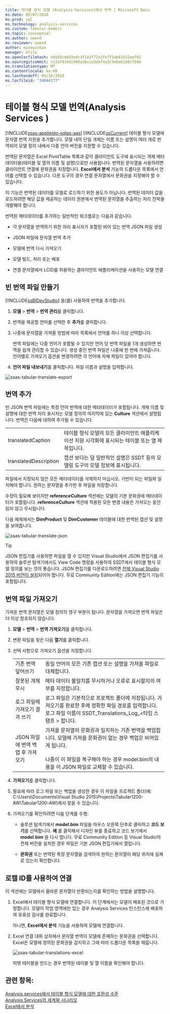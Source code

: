 ```yaml
---
title: 테이블 형식 모델 (Analysis Services)에서 번역 | Microsoft Docs
ms.date: 05/07/2018
ms.prod: sql
ms.technology: analysis-services
ms.custom: tabular-models
ms.topic: conceptual
ms.author: owend
ms.reviewer: owend
author: minewiskan
manager: kfile
ms.openlocfilehash: ddd49ce6d3edc3f1e2f72a3fe7f5ab61621eef62
ms.sourcegitcommit: c12a7416d1996a3bcce3ebf4a3c9abe61b02fb9e
ms.translationtype: MT
ms.contentlocale: ko-KR
ms.lasthandoff: 05/10/2018
ms.locfileid: "34044177"
---
```

# <a name="translations-in-tabular-models-analysis-services"></a>테이블 형식 모델 번역(Analysis Services )
[!INCLUDE[ssas-appliesto-sqlas-aas](../../includes/ssas-appliesto-sqlas-aas.md)]
  [!INCLUDE[ssCurrent](../../includes/sscurrent-md.md)] 테이블 형식 모델에 문자열 번역 지원을 추가합니다. 모델 내의 단일 개체는 이름 또는 설명이 여러 개로 번역되어 모델 정의 내에서 다중 언어 버전을 지원할 수 있습니다.  
  
 번역된 문자열은 Excel PivotTable 목록과 같이 클라이언트 도구에 표시되는 개체 메타데이터용(테이블 및 열의 이름 및 설명)으로만 사용됩니다.  번역된 문자열을 사용하려면 클라이언트 연결에 문화권을 지정합니다. **Excel에서 분석** 기능의 드롭다운 목록에서 언어를 선택할 수 있습니다. 다른 도구의 경우 연결 문자열에서 문화권을 지정해야 할 수 있습니다.  
  
 이 기능은 번역된 데이터를 모델로 로드하기 위한 용도가 아닙니다. 번역된 데이터 값을 로드하려면 해당 값을 제공하는 데이터 원본에서 번역된 문자열을 추출하는 처리 전략을 개발해야 합니다.  
  
 번역된 메타데이터를 추가하는 일반적인 워크플로는 다음과 같습니다.  
  
-   각 문자열을 번역하기 위한 자리 표시자가 포함된 비어 있는 번역 JSON 파일 생성  
  
-   JSON 파일에 문자열 번역 추가  
  
-   모델에 번역 다시 가져오기  
  
-   모델 빌드, 처리 또는 배포  
  
-   연결 문자열에서 LCID를 허용하는 클라이언트 애플리케이션을 사용하는 모델 연결  
  
## <a name="create-an-empty-translation-file"></a>빈 번역 파일 만들기  
 [!INCLUDE[ssBIDevStudio](../../includes/ssbidevstudio-md.md)] 을(를) 사용하여 번역을 추가합니다.  
  
1.  **모델** > **번역** > **번역 관리**를 클릭합니다.  
  
2.  번역을 제공할 언어를 선택한 후 **추가**를 클릭합니다.  
  
3.  나중에 문자열을 가져올 방법에 따라 목록에서 언어를 하나 이상 선택합니다.  
  
     번역 파일에는 다중 언어가 포함될 수 있지만 언어 당 번역 파일을 1개 생성하면 번역을 쉽게 관리할 수 있습니다. 생성 중인 번역 파일은 나중에 한 번에 가져옵니다. 언어별로 가져오기 옵션을 변경하려면 각 언어에 자체 파일이 있어야 합니다.  
  
4.  **언어 파일 내보내기**를 클릭합니다.  파일 이름과 설명을 입력합니다.  
  
 ![ssas-tabular-translate-export](../../analysis-services/tabular-models/media/ssas-tabular-translate-export.png "ssas-tabular-translate-export")  
  
## <a name="add-translations"></a>번역 추가  
 빈 JSON 번역 파일에는 특정 언어 번역에 대한 메타데이터가 포함됩니다. 개체 이름 및 설명에 대한 번역 자리 표시자는 모델 정의의 마지막에 있는 **Culture** 섹션에서 설명됩니다. 번역은 다음에 대하여 추가될 수 있습니다.  
  
|||  
|-|-|  
|translatedCaption|테이블 형식 모델의 모든 클라이언트 애플리케이션 지원 시각화에 표시되는 테이블 또는 열 제목입니다.|  
|translatedDescription|캡션 보다는 덜 일반적인 설명은 SSDT 등의 모델링 도구의 모델 정보에 표시됩니다.|  
  
 파일에서 지정되지 않은 모든 메타데이터를 삭제하지 마십시오.  기반이 되는 파일와 일치해야 합니다. 원하는 문자열을 추가한 후 파일을 저장합니다.  
  
 수정이 필요해 보이지만  **referenceCulture** 섹션에는 모델의 기본 문화권에 메타데이터가 포함됩니다. **referenceCulture** 섹션에 적용된 모든 변경 내용은 가져오는 동안 읽지 않고 무시됩니다.  
  
 다음 예제에서는 **DimProduct** 및 **DimCustomer** 테이블에 대한 번역된 캡션 및 설명을 보여줍니다.  
  
 ![ssas-tabular-translate-json](../../analysis-services/tabular-models/media/ssas-tabular-translate-json.png "ssas-tabular-translate-json")  
  
> [!TIP]  
>  JSON 편집기를 사용하면 파일을 열 수 있지만 Visual Studio에서 JSON 편집기를 사용하여 솔루션 탐색기에서도 View Code 명령을 사용하여 SSDT에서 테이블 형식 모델 정의를 보는 것이 좋습니다. JSON 편집기를 다운로드하려면 [전체 Visual Studio 2015 버전이 설치](https://www.visualstudio.com/en-us/downloads/download-visual-studio-vs.aspx)되어야 합니다. 무료 Community Edition에는 JSON 편집기 기능이 포함됩니다.  
  
## <a name="import-a-translation-file"></a>번역 파일 가져오기  
 가져온 번역 문자열은 모델 정의의 영구 부분이 됩니다. 문자열을 가져오면 번역 파일은 더 이상 참조되지 않습니다.  
  
1.  **모델** > **번역** > **번역 가져오기**를 클릭합니다.  
  
2.  변환 파일을 찾은 다음 **열기**를 클릭합니다.  
  
3.  선택 사항으로 가져오기 옵션을 지정합니다.  
  
    |||  
    |-|-|  
    |기존 번역 덮어쓰기|동일 언어의 모든 기존 캡션 또는 설명을 가져올 파일로 대체합니다.|  
    |잘못된 개체 무시|메타 데이터 불일치를 무시하거나 오류로 표시할지의 여부를 지정합니다.|  
    |로그 파일에 가져오기 결과 쓰기|로그 파일은 기본적으로 프로젝트 폴더에 저장됩니다. 가져오기를 완료한 후에 정확한 파일 경로를 입력합니다. 로그 파일 이름이 SSDT_Translations_Log_\<타임 스탬프 > 합니다.|  
    |JSON 파일에 번역 백업 후 가져오기|가져올 문자열의 문화권과 일치하는 기존 번역을 백업합니다.  모델에 가져올 문화권이 없는 경우 백업은 비어있게 됩니다.<br /><br /> 나중이 이 파일을 복구해야 하는 경우 model.bim의 내용을 이 JSON 파일로 교체할 수 있습니다.|  
  
4.  **가져오기**를 클릭합니다.  
  
5.  필요에 따라 로그 파일 또는 백업을 생성한 경우 이 파일을 프로젝트 폴더(예: C:\Users\Documents\Visual Studio 2015\Projects\Tabular1200-AW\Tabular1200-AW)에서 찾을 수 있습니다.  
  
6.  가져오기를 확인하려면 다음 단계를 수행:  
  
    -   솔루션 탐색기에서 **model.bim** 파일을 마우스 오른쪽 단추로 클릭하고 **코드 보기**를 선택합니다. **예** 를 클릭해서 디자인 뷰를 종료하고 코드 보기에서 **model.bim** 을 다시 엽니다.  무료 Community Edition 등 Visual Studio의 전체 버전을 설치한 경우 파일은 기본 JSON 편집기에서 열립니다.  
  
    -   **문화권** 또는 번역된 특정 문자열을 검색하여 원하는 문자열이 해당 위치에 실제로 있는지 확인합니다.  
  
## <a name="connect-using-a-locale-identifier"></a>로캘 ID를 사용하여 연결  
 이 섹션에는 모델에서 올바른 문자열이 반환되는지를 확인하는 방법을 설명합니다.  
  
1.  Excel에서 테이블 형식 모델에 연결합니다. 이 단계에서는 모델이 배포된 것으로 가정합니다. 모델이 작업 영역에만 있는 경우 Analysis Services 인스턴스에 배포하여 유효성 검사를 완료합니다.  
  
     아니면, **Excel에서 분석** 기능을 사용하여 모델에 연결합니다.  
  
2.  Excel 연결 대화 상자에서 문자열 번역이 모델에 존재하는 문화권을 선택합니다. Excel은 모델에 정의된 문화권을 감지하고 그에 따라 드롭다운 목록을 채웁니다.  
  
     ![ssas-tabular-translations-excel](../../analysis-services/tabular-models/media/ssas-tabular-translations-excel.png "ssas-tabular-translations-excel")  
  
     피벗 테이블을 만드는 경우 번역된 테이블 및 열 이름을 확인해야 합니다.  
  
## <a name="see-also"></a>관련 항목:  
 [Analysis services에서 테이블 형식 모델에 대한 호환성 수준](../../analysis-services/tabular-models/compatibility-level-for-tabular-models-in-analysis-services.md)   
 [Analysis Services의 세계화 시나리오](../../analysis-services/globalization-scenarios-for-analysis-services.md)   
 [Excel에서 분석](../../analysis-services/tabular-models/analyze-in-excel-ssas-tabular.md)  
  
  
